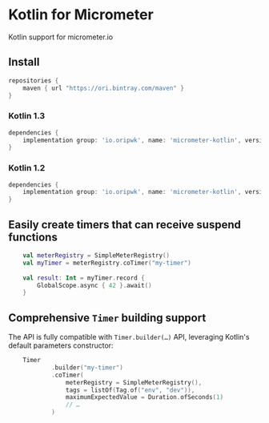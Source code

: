 # Kotlin for Micrometer
Kotlin support for micrometer.io

## Install

```gradle
repositories {
    maven { url "https://ori.bintray.com/maven" }
}
```

### Kotlin 1.3

```gradle
dependencies {
    implementation group: 'io.oripwk', name: 'micrometer-kotlin', version: '0.1'
}
```

### Kotlin 1.2

```gradle
dependencies {
    implementation group: 'io.oripwk', name: 'micrometer-kotlin', version: '0.1.kotlin12'
}
```

## Easily create timers that can receive suspend functions

```kotlin
    val meterRegistry = SimpleMeterRegistry()
    val myTimer = meterRegistry.coTimer("my-timer")
    
    val result: Int = myTimer.record {
        GlobalScope.async { 42 }.await()
    }
```

## Comprehensive `Timer` building support

The API is fully compatible with `Timer.builder(…)` API, leveraging Kotlin's default parameters constructor:

```kotlin
    Timer
            .builder("my-timer")
            .coTimer(
                meterRegistry = SimpleMeterRegistry(),
                tags = listOf(Tag.of("env", "dev")),
                maximumExpectedValue = Duration.ofSeconds(1)
                // …
            )
```
